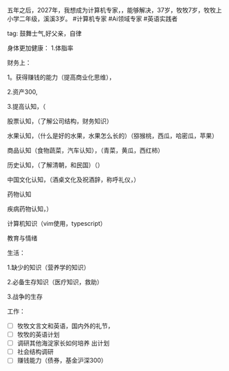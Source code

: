 
五年之后，2027年，我想成为计算机专家，，能够解决，37岁，牧牧7岁，牧牧上小学二年级，溪溪3岁。
#计算机专家 #Ai领域专家 #英语实践者



tag: 鼓舞士气,好父亲，自律

身体更加健康：
1.体脂率

财务上：

1。获得赚钱的能力（提高商业化思维），

2.资产300,

3.提高认知，（

股票认知，（了解公司结构，财务知识）

水果认知，（什么是好的水果，水果怎么长的）（猕猴桃，西瓜，哈密瓜，苹果）

商品认知（食物蔬菜，汽车认知），（青菜，黄瓜，西红柿）

历史认知，（了解清朝，和民国）（）

中国文化认知，（酒桌文化及祝酒辞，称呼礼仪，）

药物认知

疾病药物认知，）

计算机知识（vim使用，typescript）

教育与情绪

生活：

1.缺少的知识（营养学的知识）

2.必备生存知识（医疗知识，救助）

3.战争的生存

工作：

- [ ] 牧牧文言文和英语，国内外的礼节，
- [ ] 牧牧的英语计划
- [ ] 调研其他海淀家长如何培养 出计划
- [ ] 社会结构调研
- [ ] 赚钱能力（债券，基金沪深300）